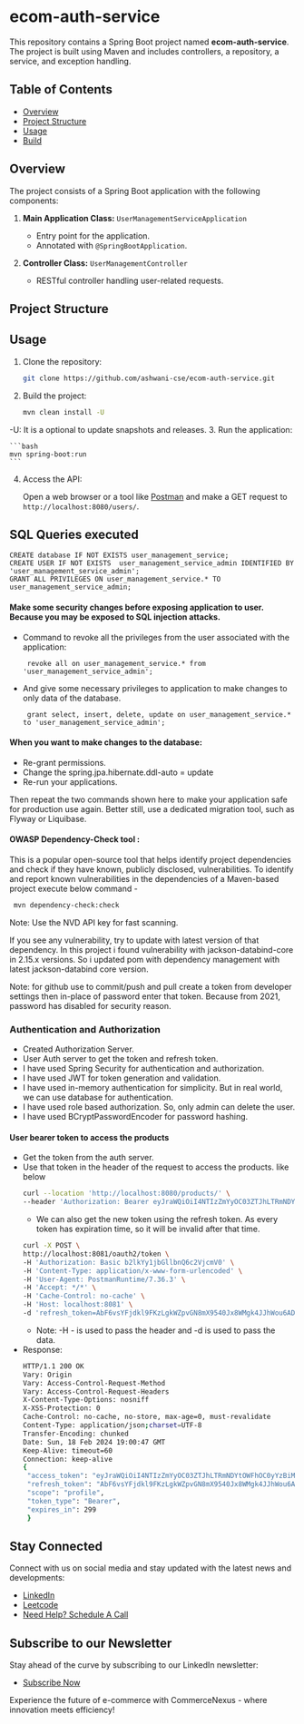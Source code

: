 # ecom-auth-service

This repository contains a Spring Boot project named **ecom-auth-service**. The project is built using Maven and includes controllers, a repository, a service, and exception handling.

## Table of Contents
- [Overview](#overview)
- [Project Structure](#project-structure)
- [Usage](#usage)
- [Build](#build)

## Overview

The project consists of a Spring Boot application with the following components:

1. **Main Application Class:** `UserManagementServiceApplication`
    - Entry point for the application.
    - Annotated with `@SpringBootApplication`.

2. **Controller Class:** `UserManagementController`
    - RESTful controller handling user-related requests.

## Project Structure


## Usage

1. Clone the repository:

    ```bash
    git clone https://github.com/ashwani-cse/ecom-auth-service.git
    ```

2. Build the project:

    ```bash
    mvn clean install -U
    ```
-U: It is a optional to update snapshots and releases.
3. Run the application:

    ```bash
    mvn spring-boot:run
    ```

4. Access the API:

   Open a web browser or a tool like [Postman](https://www.postman.com/) and make a GET request to `http://localhost:8080/users/`.

## SQL Queries executed
```mysql
CREATE database IF NOT EXISTS user_management_service;
CREATE USER IF NOT EXISTS  user_management_service_admin IDENTIFIED BY 'user_management_service_admin';
GRANT ALL PRIVILEGES ON user_management_service.* TO user_management_service_admin;
```
#### Make some security changes before exposing application to user. Because you may be exposed to SQL injection attacks.
- Command to revoke all the privileges from the user associated with the application:
   ```mysql
    revoke all on user_management_service.* from 'user_management_service_admin';
    ```
- And give some necessary privileges to application to make changes to only data of the database.
   ```mysql
    grant select, insert, delete, update on user_management_service.* to 'user_management_service_admin';
    ```
#### When you want to make changes to the database:
-  Re-grant permissions.
- Change the spring.jpa.hibernate.ddl-auto =  update
- Re-run your applications.

Then repeat the two commands shown here to make your application safe for production use again. Better still, use a dedicated migration tool, such as Flyway or Liquibase.


#### OWASP Dependency-Check tool :
This is a popular open-source tool that helps identify project dependencies and check if they have known, publicly disclosed, vulnerabilities.
To identify and report known vulnerabilities in the dependencies of a Maven-based project execute below command -
   ```bash
    mvn dependency-check:check 
   ```
Note: Use the NVD API key for fast scanning.

If you see any vulnerability, try to update with latest version of that dependency.
In this project i found vulnerability with jackson-databind-core in 2.15.x versions.
So i updated pom with dependency management with latest jackson-databind core version.

Note: for github use to commit/push and pull
create a token from developer settings then in-place of password enter that token. Because from 2021, password has disabled for security reason.


### Authentication and Authorization
- Created Authorization Server.
- User Auth server to get the token and refresh token.
- I have used Spring Security for authentication and authorization.
- I have used JWT for token generation and validation.
- I have used in-memory authentication for simplicity. But in real world, we can use database for authentication.
- I have used role based authorization. So, only admin can delete the user.
- I have used BCryptPasswordEncoder for password hashing.

#### User bearer token to access the products
- Get the token from the auth server.
- Use that token in the header of the request to access the products. like below
   ```bash
  curl --location 'http://localhost:8080/products/' \
  --header 'Authorization: Bearer eyJraWQiOiI4NTIzZmYyOC03ZTJhLTRmNDYtOWFhOC0yYzBiMzE3ZjRmMWUiLCJhbGciOiJSUzI1NiJ9.eyJzdWIiOiJ1c2VyIiwiYXVkIjoib2lkYy1jbGllbnQiLCJuYmYiOjE3MDgyODI2NTgsInNjb3BlIjpbInByb2ZpbGUiXSwiaXNzIjoiaHR0cDovL2xvY2FsaG9zdDo4MDgxIiwiZXhwIjoxNzA4MjgyOTU4LCJpYXQiOjE3MDgyODI2NTgsImp0aSI6IjQ1NDVlYTQ5LWQxOWYtNDg1Mi05ZjRkLTgyZDQ2N2UyNzNjMiJ9.NDKn412YeoqbgwZnEXxF8ZVbT4hV4AUefKSVUM3TEQT71zir6zPhnViyzRxoeTIySt8HeaROxgKO5pz7NG3H-9aQz9WwLL9W991ki9f6kpcTOi7OJS9aLBsf7uAx7PW3Zpjtthwm7zEX9Z9MAZyEL4sV9Kp9EEyWAtmgN06zf3zBuCf1ChYAosqqRRpUMAU6t7Y0jXbfjOQ00D6Ej15xD9BhoIt51649XtoUOHeUyLOO9QXTlp-D4tKuwF9O7DoTHSJMV6gTe5A-dwhBlVcSlwfjZ-yE0VYjPuBsV_O-7aIS3qDwnE86bnzcSpWUS7UEycFknfwyV7zOgJCvH3WBRA' \
  ```
  - We can also get the new token using the refresh token. As every token has expiration time, so it will be invalid after that time.
   ```bash
  curl -X POST \
  http://localhost:8081/oauth2/token \
  -H 'Authorization: Basic b2lkYy1jbGllbnQ6c2VjcmV0' \
  -H 'Content-Type: application/x-www-form-urlencoded' \
  -H 'User-Agent: PostmanRuntime/7.36.3' \
  -H 'Accept: */*' \
  -H 'Cache-Control: no-cache' \
  -H 'Host: localhost:8081' \
  -d 'refresh_token=AbF6vsYFjdkl9FKzLgkWZpvGN8mX9540Jx8WMgk4JJhWou6ADMe2U_x8_HjxGGW_19cUoX_F-CR-5VhCxq-_AIPLtKTHZxwJTOeb8q9u5vtuz1KvILMiWRv52oykSXF4&grant_type=refresh_token'
    ```
    - Note: -H - is used to pass the header and -d is used to pass the data.
- Response: 
   ```bash
  HTTP/1.1 200 OK
  Vary: Origin
  Vary: Access-Control-Request-Method
  Vary: Access-Control-Request-Headers
  X-Content-Type-Options: nosniff
  X-XSS-Protection: 0
  Cache-Control: no-cache, no-store, max-age=0, must-revalidate
  Content-Type: application/json;charset=UTF-8
  Transfer-Encoding: chunked
  Date: Sun, 18 Feb 2024 19:00:47 GMT
  Keep-Alive: timeout=60
  Connection: keep-alive
  {
    "access_token": "eyJraWQiOiI4NTIzZmYyOC03ZTJhLTRmNDYtOWFhOC0yYzBiMzE3ZjRmMWUiLCJhbGciOiJSUzI1NiJ9.eyJzdWIiOiJ1c2VyIiwiYXVkIjoib2lkYy1jbGllbnQiLCJuYmYiOjE3MDgyODI4NDcsInNjb3BlIjpbInByb2ZpbGUiXSwiaXNzIjoiaHR0cDovL2xvY2FsaG9zdDo4MDgxIiwiZXhwIjoxNzA4MjgzMTQ3LCJpYXQiOjE3MDgyODI4NDcsImp0aSI6IjEyZjdkMzc3LTc3MTctNDQ2ZC1hOGE0LTAyOGY3NTI2N2ZhMyJ9.F5z_AC4BBJyFtTlzncFOdltoCZ8UoiQQ0M_-Yr3FU_3gWK6MlTJIDb8sGxMA1fiPEvREHMLrivnOeKNu82CaIeNGN6z45Zz5-iCXnxxsNK1gSn9Om4HpWF1eLubtXUS1T_VFGKXQ-IP3r_KFTV8tLwI6tVUWEU0i2TxfqinH835M07KA2WddxovQIiZ9x92NcX2oQBaZ9TC4z-yLJbd_uqRPfN4h5V1pcPHJeuOsDbH9Un4Oz1YjLdF7mI4ae6ThVWaui_p_c4N74SS16TTpYyTZIPmDqXn1Bpri4p4Q5FpNIlKtdcVexO6DOHiWnJOD6LHwC6jUPPHL-hJ8Q0CXgA",
    "refresh_token": "AbF6vsYFjdkl9FKzLgkWZpvGN8mX9540Jx8WMgk4JJhWou6ADMe2U_x8_HjxGGW_19cUoX_F-CR-5VhCxq-_AIPLtKTHZxwJTOeb8q9u5vtuz1KvILMiWRv52oykSXF4",
    "scope": "profile",
    "token_type": "Bearer",
    "expires_in": 299
    }
  ```

## Stay Connected

Connect with us on social media and stay updated with the latest news and developments:

- [LinkedIn](https://www.linkedin.com/in/ashwanicse/)
- [Leetcode](https://leetcode.com/ashwani__kumar/)
- [Need Help? Schedule A Call](https://topmate.io/ashwanikumar)

## Subscribe to our Newsletter
Stay ahead of the curve by subscribing to our LinkedIn newsletter:
- [Subscribe Now](https://www.linkedin.com/newsletters/7084124970443767808/)

Experience the future of e-commerce with CommerceNexus - where innovation meets efficiency!
